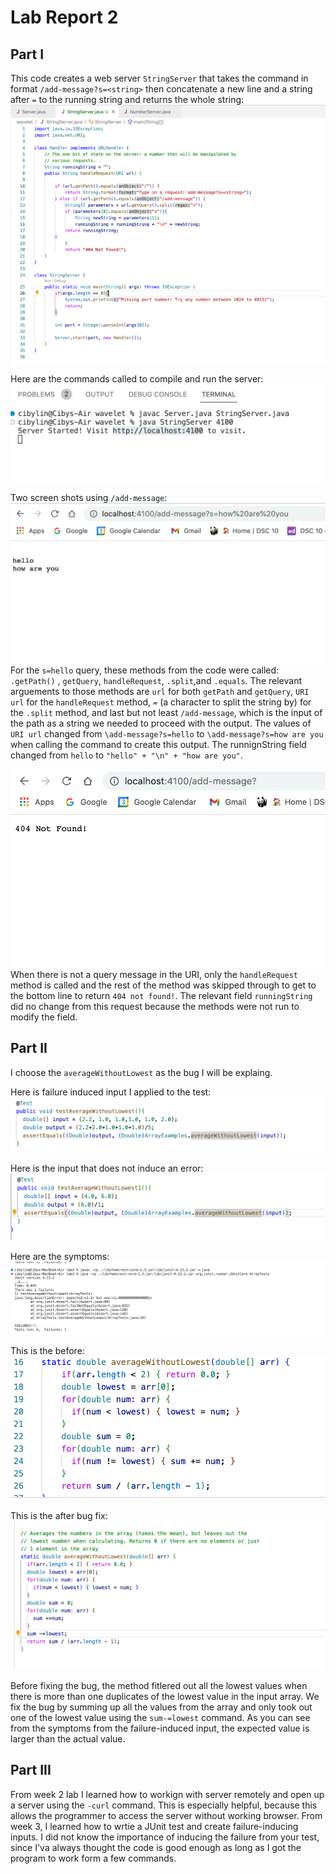 # Lab Report 2

## Part I 
This code creates a web server `StringServer` that takes the command in format `/add-message?s=<string>` then concatenate a new line and a string after `=` to the running string and returns the whole string:
![image](StringServerCode.png)

Here are the commands called to compile and run the server:
![image](StringServerCommand.png)

Two screen shots using `/add-message`:
![image](StringServerHRU.png)
For the `s=hello` query, these methods from the code were called: `.getPath()` , `getQuery`, `handleRequest`, `.split`,and `.equals`.
The relevant arguements to those methods are `url` for both `getPath` and `getQuery`, `URI url` for the  `handleRequest` method, `=` (a character to split the string by) for the `.split` method, and last but not least `/add-message`, which is the input of the path as a string we needed to proceed with the output. The values of `URI url` changed from `\add-message?s=hello` to `\add-message?s=how are you` when calling the command to create this output. The runnignString field changed from `hello` to `"hello" + "\n" + "how are you"`.

![image](StringServer404.png)
When there is not a query message in the URI,  only the `handleRequest` method is called and the rest of the method was skipped through to get to the bottom line to return `404 not found!`. The relevant field `runningString` did no change from this request because the methods were not run to modify the field. 


## Part II

I choose the `averageWithoutLowest` as the bug I will be explaing. 

Here is failure induced input I applied to the test:
![image](failure_induced.png)

Here is the input that does not induce an error:
![image](no_failure.png)

Here are the symptoms:
![image](symptoms.png)

This is the before:
![image](before_bugfix.png)

This is the after bug fix:
![image](fixed.png)

Before fixing the bug, the method fitlered out all the lowest values when there is more than one duplicates of the lowest value in the input array. We fix the bug by summing up all the values from the array and only took out one of the lowest value using the `sum-=lowest` command. As you can see from the symptoms from the failure-induced input, the expected value is larger than the actual value. 


## Part III
From week 2 lab I learned how to workign with server remotely and open up a server using the `-curl` command. This is especially helpful, because this allows the programmer to access the server without working browser. From week 3, I learned how to wrtie a JUnit test and create failure-inducing inputs. I did not know the importance of inducing the failure from your test, since I'va always thought the code is good enough as long as I got the program to work form a few commands.
